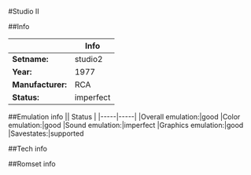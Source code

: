 #Studio II

##Info

||Info|
|-----|-----|
|**Setname:**|studio2
|**Year:**|1977
|**Manufacturer:**|RCA
|**Status:**|imperfect

##Emulation info
|| Status |
|-----|-----|
|Overall emulation:|good
|Color emulation:|good
|Sound emulation:|imperfect
|Graphics emulation:|good
|Savestates:|supported

##Tech info

##Romset info

<!--- START OF EDITED COMMENT DO NOT TOUCH TEXT ABOVE-->
